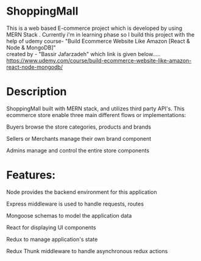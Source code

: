 # ShoppingMall
This is a web based E-commerce project  which is developed by using MERN Stack .
Currently i'm in learning phase so I build this project with the help of udemy course-
 "Build Ecommerce Website Like Amazon [React & Node & MongoDB]"  
created by - "Bassir Jafarzadeh"
which link is given below.....
https://www.udemy.com/course/build-ecommerce-website-like-amazon-react-node-mongodb/

# Description

ShoppingMall built with MERN stack, and utilizes third party API's. This ecommerce store enable three main different flows or implementations:


Buyers browse the store categories, products and brands

Sellers or Merchants manage their own brand component

Admins manage and control the entire store components

# Features:

Node provides the backend environment for this application

Express middleware is used to handle requests, routes

Mongoose schemas to model the application data

React for displaying UI components

Redux to manage application's state

Redux Thunk middleware to handle asynchronous redux actions

